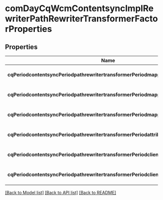 # comDayCqWcmContentsyncImplRewriterPathRewriterTransformerFactorProperties

## Properties
Name | Type | Description | Notes
------------ | ------------- | ------------- | -------------
**cqPeriodcontentsyncPeriodpathrewritertransformerPeriodmappingPeriodlinks** | [**ConfigNodePropertyArray**](ConfigNodePropertyArray.md) |  | [optional] [default to null]
**cqPeriodcontentsyncPeriodpathrewritertransformerPeriodmappingPeriodclientlibs** | [**ConfigNodePropertyArray**](ConfigNodePropertyArray.md) |  | [optional] [default to null]
**cqPeriodcontentsyncPeriodpathrewritertransformerPeriodmappingPeriodimages** | [**ConfigNodePropertyArray**](ConfigNodePropertyArray.md) |  | [optional] [default to null]
**cqPeriodcontentsyncPeriodpathrewritertransformerPeriodattributePeriodpattern** | [**ConfigNodePropertyString**](ConfigNodePropertyString.md) |  | [optional] [default to null]
**cqPeriodcontentsyncPeriodpathrewritertransformerPeriodclientlibraryPeriodpattern** | [**ConfigNodePropertyString**](ConfigNodePropertyString.md) |  | [optional] [default to null]
**cqPeriodcontentsyncPeriodpathrewritertransformerPeriodclientlibraryPeriodreplace** | [**ConfigNodePropertyString**](ConfigNodePropertyString.md) |  | [optional] [default to null]

[[Back to Model list]](../README.md#documentation-for-models) [[Back to API list]](../README.md#documentation-for-api-endpoints) [[Back to README]](../README.md)


